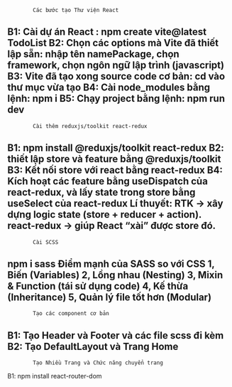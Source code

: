             Các bước tạo Thư viện React
B1: Cài dự án React : npm create vite@latest TodoList
B2: Chọn các options mà Vite đã thiết lập sẵn: nhập tên namePackage, chọn framework, chọn ngôn ngữ lập trình (javascript)
B3: Vite đã tạo xong source code cơ bản: cd vào thư mục vừa tạo
B4: Cài node_modules bằng lệnh: npm i
B5: Chạy project bằng lệnh: npm run dev
---------------------------------------------------------------------
            Cài thêm reduxjs/toolkit react-redux
B1: npm install @reduxjs/toolkit react-redux
B2: thiết lập store và feature bằng @reduxjs/toolkit
B3: Kết nối store với react bằng react-redux
B4: Kích hoạt các feature bằng useDispatch của react-redux,
    và lấy state trong store bằng useSelect của react-redux
Lí thuyết: 
RTK → xây dựng logic state (store + reducer + action).
react-redux → giúp React “xài” được store đó.
---------------------------------------------------------------------
            Cài SCSS
npm i sass
Điểm mạnh của SASS so với CSS
1, Biến (Variables)
2, Lồng nhau (Nesting)
3, Mixin & Function (tái sử dụng code)
4, Kế thừa (Inheritance)
5, Quản lý file tốt hơn (Modular)
----------------------------------------------------------------------
            Tạo các component cơ bản
B1: Tạo Header và Footer và các file scss đi kèm
B2: Tạo DefaultLayout và Trang Home
----------------------------------------------------------------------
            Tạo Nhiều Trang và Chức năng chuyển trang
B1: npm install react-router-dom      



